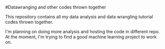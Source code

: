 #Datawranging and other codes thrown together

This repository contains all my data analysis and data wrangling tutorial codes thrown together. 

I'm planning on doing more analysis and hosting the code in different repo. At the moment, I'm trying to find a good machine learning project to work on.
